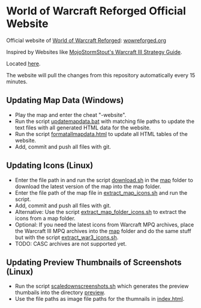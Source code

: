 # World of Warcraft Reforged Official Website

Official website of [World of Warcraft Reforged](https://github.com/tdauth/wowr): [wowreforged.org](https://wowreforged.org)

Inspired by Websites like [MojoStormStout's Warcraft III Strategy Guide](http://classic.battle.net/war3/).

Located [here](https://tdauth.cdauth.eu/wowr-website).


The website will pull the changes from this repository automatically every 15 minutes.


## Updating Map Data (Windows)

* Play the map and enter the cheat "-website".
* Run the script [updatemapdata.bat](./map/updatemapdata.bat) with matching file paths to update the text files with all generated HTML data for the website.
* Run the script [formatallmapdata.html](./formatallmapdata.html) to update all HTML tables of the website.
* Add, commit and push all files with git.

## Updating Icons (Linux)

* Enter the file path in and run the script [download.sh](./map/download.sh) in the [map](./map) folder to download the latest version of the map into the map folder.
* Enter the file path of the map file in [extract_map_icons.sh](./map/extract_map_icons.sh) and run the script.
* Add, commit and push all files with git.
* Alternative: Use the script [extract_map_folder_icons.sh](./map/extract_map_folder_icons.sh) to extract the icons from a map folder.
* Optional: If you need the latest icons from Warcraft MPQ archives, place the Warcraft III MPQ archives into the [map](./map) folder and do the same stuff but with the script [extract_war3_icons.sh](./map/extract_war3_icons.sh).
* TODO: CASC archives are not supported yet.

## Updating Preview Thumbnails of Screenshots (Linux)

* Run the script [scaledownscreenshots.sh](./scaledownscreenshots.sh)  which generates the preview thumbails into the directory [preview](./screenshots/preview).
* Use the file paths as image file paths for the thumnails in [index.html](index.html).
